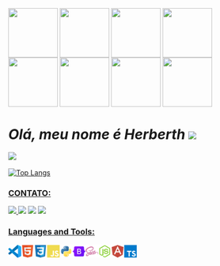 <div>
    <img align="center" width="100px" height="100px" src="https://media.giphy.com/media/3oriNTivEJZ1ASRnMc/giphy.gif">
    <img align="center" width="100px" height="100px" src="https://c.tenor.com/MpW1X2C-byAAAAAM/dark-souls3-dancing.gif">
    <img align="center" width="100px" height="100px" src="https://c.tenor.com/OUMChBGiC-wAAAAC/komi-trembling.gif">
    <img align="center" width="100px" height="100px" src="https://c.tenor.com/_Ty5Q5UrjdMAAAAC/dark-souls-dance.gif">
    <img align="center" width="100px" height="100px" src="https://c.tenor.com/zq8XSk1DeCYAAAAC/dark-souls-dance.gif">
    <img align="center" width="100px" height="100px" src="https://c.tenor.com/vkygyDIPel0AAAAC/guts-berserk.gif">
    <img align="center" width="100px" height="100px" src="https://c.tenor.com/jL0nHlu13AsAAAAC/komi-komi-san.gif">
    <img align="center" width="100px" height="100px" src="https://c.tenor.com/7KTms42M9RUAAAAC/berserk-guts.gif">
    
</div>

# **_Olá, meu nome é Herberth_** <img width="100px" src= "https://komarev.com/ghpvc/?username=sm7f&color=green&style=flat-square" />
<div>
    <a href=https://github.com/sm7f>
    <img bottom="150em" src="https://github-readme-stats.vercel.app/api/?username=sm7f&show_icons=true&theme=chartreuse-dark&include_all_commits=true&count_private=true" />

![Top Langs](https://github-readme-stats.vercel.app/api/top-langs/?username=sm7f&theme=chartreuse-dark&layout=compact&langs_count=9")

</div>

### CONTATO:
<div>
    </a>
    <a href="https://www.instagram.com/heberthamorim/" target="_blank"><img src="https://img.shields.io/badge/-Instagram-9146FF?style=for-the-badge&logo=instagram&logoColor=white" target="_blank">
    </a> 
    <a href="https://www.linkedin.com/in/herberth-amorim-6883321a0/" target="_blank"><img src="https://img.shields.io/badge/-LinkedIn-00bce4?style=for-the-badge&logo=linkedin&logoColor=white" target="_blank"></a> 
    <a href="https://twitter.com/home" target="_blank"><img src="https://img.shields.io/badge/-Twitter-%230077B5?style=for-the-badge&logo=twitter&logoColor=white" target="_blank"></a> 
    <a href="https://www.youtube.com/channel/UCpKC6cfaRhoKr2k966yCf1w" target="_blank"><img src="https://img.shields.io/badge/YouTube-FF0000?style=for-the-badge&logo=youtube&logoColor=white" target="_blank">
</div>

### Languages and Tools:

<div>
    <img align="left" alt="Visual Studio Code" width="26px" src="https://raw.githubusercontent.com/github/explore/80688e429a7d4ef2fca1e82350fe8e3517d3494d/topics/visual-studio-code/visual-studio-code.png" />
    <img align="left" alt="HTML5" width="26px" src="https://raw.githubusercontent.com/devicons/devicon/master/icons/html5/html5-original.svg" />
    <img align="left" alt="CSS" width="26px" src="https://raw.githubusercontent.com/devicons/devicon/master/icons/css3/css3-original.svg" />
    <img align="left" alt="JavaScript" width="26px" src="https://raw.githubusercontent.com/devicons/devicon/master/icons/javascript/javascript-plain.svg" />
    <img align="left" alt="Python" width="26px" src="https://raw.githubusercontent.com/devicons/devicon/master/icons/python/python-original.svg"/>
    <img align="left" alt="Bootstrap" width="26px" src="https://raw.githubusercontent.com/devicons/devicon/master/icons/bootstrap/bootstrap-original.svg"/>
    <img align="left" alt="Sass" width="26px" src="https://raw.githubusercontent.com/devicons/devicon/master/icons/sass/sass-original.svg"/>
    <img align="left" alt="NodeJS" width="26px" src="https://raw.githubusercontent.com/devicons/devicon/master/icons/nodejs/nodejs-original.svg"/>
    <img align="left" alt="NodeJS" width="26px" src="https://raw.githubusercontent.com/devicons/devicon/master/icons/angularjs/angularjs-plain.svg"/>
    <img align="left" alt="NodeJS" width="26px" src="https://raw.githubusercontent.com/devicons/devicon/master/icons/typescript/typescript-original.svg"/>
</div>


    



